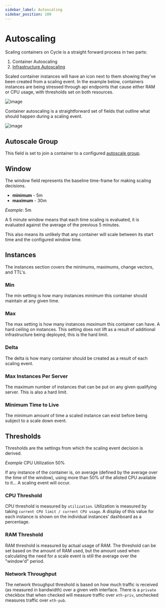 ```yaml
---
sidebar_label: Autoscaling
sidebar_position: 100
---
```


# Autoscaling

Scaling containers on Cycle is a straight forward process in two parts:

1. Container Autoscaling
2. [Infrastructure Autoscaling](/docs/infrastructure/autoscaling)

Scaled container instances will have an icon next to them showing they've been created from a scaling event. In the example below, containers instances are being stressed through api endpoints that cause either RAM or CPU usage, with thresholds set on both resources.

![image](https://static.cycle.io/portal-docs/containers/scaled-instance-dashboard.png)

Container autoscaling is a straightforward set of fields that outline what should happen during a scaling event.

![image](https://static.cycle.io/portal-docs/containers/autoscaling-config-form.png)

## Autoscale Group

This field is set to join a container to a configured [autoscale group](/docs/infrastructure/autoscaling).

## Window

The window field represents the baseline time-frame for making scaling decisions.

- **minimum** - 5m
- **maximum** - 30m

_Example_: 5m

A 5 minute window means that each time scaling is evaluated, it is evaluated against the average of the previous 5 minutes.

This also means its unlikely that any container will scale between its start time and the configured window time.

## Instances

The instances section covers the minimums, maximums, change vectors, and TTL's.

### Min

The min setting is how many instances _minimum_ this container should maintain at any given time.

### Max

The max setting is how many instances _maximum_ this container can have. A hard ceiling on instances. This setting does not lift as a result of additional infrastructure being deployed, this is the hard limit.

### Delta

The delta is how many container should be created as a result of each scaling event.

### Max Instances Per Server

The maximum number of instances that can be put on any given qualifying server. This is also a hard limit.

### Minimum Time to Live

The minimum amount of time a scaled instance can exist before being subject to a scale down event.

## Thresholds

Thresholds are the settings from which the scaling event decision is derived.

_Example_ CPU Utilization 50%

If any instance of the container is, on average (defined by the average over the time of the window), using more than 50% of the alloted CPU available to it... A scaling event will occur.

### CPU Threshold

CPU threshold is measured by `utilization`. Utilization is measured by taking `current CPU limit / current CPU usage`. A display of this value for each instance is shown on the individual instances' dashboard as a percentage.

### RAM Threshold

RAM threshold is measured by actual usage of RAM. The threshold can be set based on the amount of RAM used, but the amount used when calculating the need for a scale event is still the average over the "window'd" period.

### Network Throughput

The network throughput threshold is based on how much traffic is received (as measured in bandwidth) over a given veth interface. There is a `private` checkbox that
when checked will measure traffic over `eth-priv`, unchecked measures traffic over `eth-pub`.
